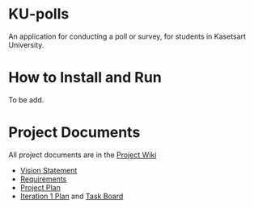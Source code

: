 # KU-polls
An application for conducting a poll or survey, for students in Kasetsart University.


# How to Install and Run
To be add.
# Project Documents
All project documents are in the [Project Wiki](../../wiki/Home)
- [Vision Statement](../../wiki/Vision%20Statement)
- [Requirements](../../wiki/Requirements)
- [Project Plan](../../wiki/Development%20Plan)
- [Iteration 1 Plan](../../wiki/Iteration%201%20Plan) and [Task Board](https://github.com/users/teenteennnii/projects/2)